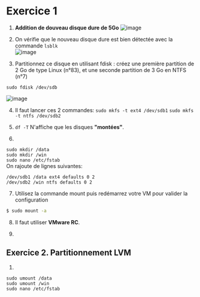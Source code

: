 # Exercice 1

1. **Addition de douveau disque dure de 5Go**
![image](https://user-images.githubusercontent.com/97104312/194231304-741b6053-82e7-4100-8b0c-4c75a94f8f5e.png)

2. On vérifie que le nouveau disque dure est bien détectée avec la commande `lsblk`  
 ![image](https://user-images.githubusercontent.com/97104312/194232212-786da282-f466-40d3-9a66-eb12db97656c.png)


3. Partitionnez ce disque en utilisant fdisk : créez une première partition de 2 Go de type Linux (n°83), et une seconde partition de 3 Go en NTFS (n°7)

`sudo fdisk /dev/sdb`  

![image](https://user-images.githubusercontent.com/97104312/194274782-86b56651-0cc2-43ba-a59f-6693fcb8d34b.png)


4. Il faut lancer ces 2 commandes: `sudo mkfs -t ext4 /dev/sdb1` `sudo mkfs -t ntfs /dev/sdb2`

5. `df -T` N'affiche que les disques **"montées"**.

6. 
`sudo mkdir /data`  
`sudo mkdir /win`  
`sudo nano /etc/fstab`  
On rajoute de lignes suivantes:
```
/dev/sdb1 /data ext4 defaults 0 2
/dev/sdb2 /win ntfs defaults 0 2
``` 

7. Utilisez la commande mount puis redémarrez votre VM pour valider la configuration

```bash
$ sudo mount -a
```

8. Il faut utiliser **VMware RC**.

9.

## Exercice 2. Partitionnement LVM

1. 
`sudo umount /data`  
`sudo umount /win`  
`sudo nano /etc/fstab`  
